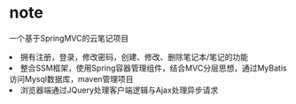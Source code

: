 # note
一个基于SpringMVC的云笔记项目

<li>拥有注册，登录，修改密码，创建、修改、删除笔记本/笔记的功能
<li>整合SSM框架，使用Spring容器管理组件，结合MVC分层思想，通过MyBatis访问Mysql数据库，maven管理项目
<li>浏览器端通过JQuery处理客户端逻辑与Ajax处理异步请求
